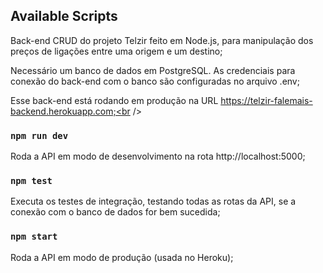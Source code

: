 ## Available Scripts

Back-end CRUD do projeto Telzir feito em Node.js, para manipulação dos preços de ligações entre uma origem e um destino;<br />

Necessário um banco de dados em PostgreSQL. As credenciais para conexão do back-end com o banco são configuradas no arquivo .env;<br />

Esse back-end está rodando em produção na URL https://telzir-falemais-backend.herokuapp.com;<br />

### `npm run dev`

Roda a API em modo de desenvolvimento na rota http://localhost:5000;<br />

### `npm test`

Executa os testes de integração, testando todas as rotas da API, se a conexão com o banco de dados for bem sucedida;<br />

### `npm start`

Roda a API em modo de produção (usada no Heroku);<br />
